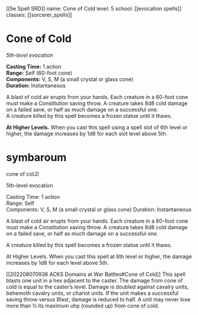 [[5e Spell SRD]]
name: Cone of Cold
level: 5
school: [[evocation spells]]
classes: [[sorcerer_spells]]


# Cone of Cold
_5th-level evocation_ 

**Casting Time:** 1 action    
**Range:** Self (60-foot cone)    
**Components:** V, S, M (a small crystal or glass cone)    
**Duration:** Instantaneous 

A blast of cold air erupts from your hands. Each creature in a 60-foot cone must make a Constitution saving throw. A creature takes 8d8 cold damage on a failed save, or half as much damage on a successful one.    
A creature killed by this spell becomes a frozen statue until it thaws. 

**At Higher Levels.** When you cast this spell using a spell slot of 6th level or higher, the damage increases by 1d8 for each slot level above 5th. 



# symbaroum 

cone of coLD

5th-level evocation

Casting Time: 1 action  
Range: Self  
Components: V, S, M (a small crystal or glass cone) Duration: Instantaneous

A blast of cold air erupts from your hands. Each creature in a 60-foot cone must make a Constitution saving throw. A creature takes 8d8 cold damage on a failed save, or half as much damage on a successful one.

A creature killed by this spell becomes a frozen statue until it thaws.

At Higher Levels. When you cast this spell at 6th level or higher, the damage increases by 1d8 for each level above 5th.

[[202208070936 ACKS Domains at War Battles#Cone of Cold]]
This spell blasts one unit in a hex adjacent to the caster. The damage from cone of cold is equal to the caster’s level. Damage is doubled against cavalry units, behemoth cavalry units, or chariot units. If the unit makes a successful saving throw versus Blast, damage is reduced to half. A unit may never lose more than 1⁄2 its maximum uhp (rounded up) from cone of cold.

